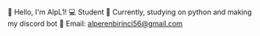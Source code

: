 👋 Hello, I'm AlpL1!
💻 Student
🔧 Currently, studying on python and making my discord bot
📧 Email: alperenbirinci56@gmail.com

